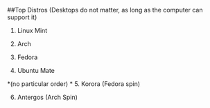##Top  Distros
(Desktops do not matter, as long as the computer can support it)

1. Linux Mint
2. Arch
3. Fedora

4. Ubuntu Mate


*(no particular order) *
5. Korora (Fedora spin)

6. Antergos (Arch Spin)
